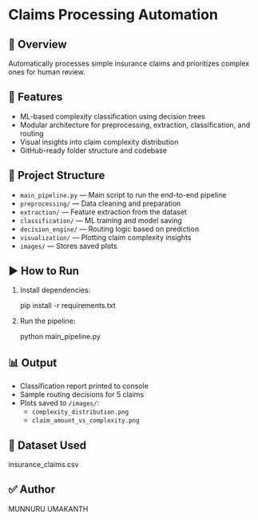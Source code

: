 # Claims Processing Automation

## 🚀 Overview
Automatically processes simple insurance claims and prioritizes complex ones for human review.

## 🧠 Features
- ML-based complexity classification using decision trees
- Modular architecture for preprocessing, extraction, classification, and routing
- Visual insights into claim complexity distribution
- GitHub-ready folder structure and codebase

## 🧱 Project Structure
- `main_pipeline.py` — Main script to run the end-to-end pipeline
- `preprocessing/` — Data cleaning and preparation
- `extraction/` — Feature extraction from the dataset
- `classification/` — ML training and model saving
- `decision_engine/` — Routing logic based on prediction
- `visualization/` — Plotting claim complexity insights
- `images/` — Stores saved plots

## ▶️ How to Run

1. Install dependencies:

    pip install -r requirements.txt

2. Run the pipeline:

    python main_pipeline.py

## 📊 Output
- Classification report printed to console
- Sample routing decisions for 5 claims
- Plots saved to `/images/`:
  - `complexity_distribution.png`
  - `claim_amount_vs_complexity.png`

## 📁 Dataset Used
insurance_claims.csv 

## ✅ Author
MUNNURU UMAKANTH
